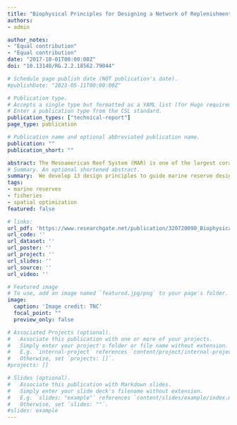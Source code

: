 ```yaml
---
title: "Biophysical Principles for Designing a Network of Replenishment Zones for the Mesoamerican Reef System"
authors:
- admin

author_notes:
- "Equal contribution"
- "Equal contribution"
date: "2017-10-01T00:00:00Z"
doi: "10.13140/RG.2.2.18562.79044"

# Schedule page publish date (NOT publication's date).
#publishDate: "2023-05-11T00:00:00Z"

# Publication type.
# Accepts a single type but formatted as a YAML list (for Hugo requirements).
# Enter a publication type from the CSL standard.
publication_types: ["technical-report"]
page_type: publication  

# Publication name and optional abbreviated publication name.
publication: ""
publication_short: ""

abstract: The Mesoamerican Reef System (MAR) is one of the largest coral reef ecosystems in the world, which supports unique biodiversity and provides critical ecosystem goods and services to nearly two million people. These ecosystems, and the goods and services they provide, are in decline due to a combination of local (habitat destruction, unsustainable fishing practices, rapid tourism growth, invasive species and pollution) and global threats (changes in climate and ocean chemistry). Replenishment Zones (RZs areas of ocean protected from all extractive and destructive activities) can reduce local threats and be powerful tools for fisheries management, biodiversity conservation and adaptation to changes in climate and ocean chemistry, but only if they are well designed and managed. To date, each of the four countries with jurisdiction over the MAR (Belize, Guatemala, Honduras and Mexico) have used different approaches to design and implement their own networks of Marine Protected Areas (MPAs), including RZs. So far more than 50% of the MAR is protected within MPAs, but only 5.03% is within RZs. Since the MAR is one large, ecologically connected system, a more coordinated regional approach to designing a network of RZs is required. Scientists and managers are now working towards designing and implementing a network of RZs throughout the MAR, which will build on the networks already being established in each country. As the first step in this process, we’ve used the best available science to develop 13 biophysical design principles for the MAR, which aim to maximize biological objectives, by taking into account key biological and physical processes in the region. These principles relate to seven categories regarding habitat representation, risk spreading, protecting critical, special and unique areas, incorporating connectivity, allowing time for recovery, adapting to changes in climate and ocean chemistry, and minimizing and avoiding local threats. A scientific rationale for each principle is also provided, along with explanatory notes and research priorities for refining the principles further in future (particularly regarding understanding more about larval connectivity, changes in climate and ocean chemistry and the ecology of focal species, and the implications for designing networks of RZs). These biophysical design principles are intended to contribute to larger planning processes that will include integrating RZs within broader planning and management regimes, and implementing RZs to complement human uses and values and align with local legal, political, and institutional requirements.
# Summary. An optional shortened abstract.
summary:  We develop 13 design principles to guide marine reserve design in the Meso-American Reef system.
tags:
- marine reserves 
- fisheries 
- spatial optimization
featured: false

# links:
url_pdf: 'https://www.researchgate.net/publication/320720090_Biophysical_Principles_for_Designing_a_Network_of_Replenishment_Zones_for_the_Mesoamerican_Reef_System'
url_code: ''
url_dataset: ''
url_poster: ''
url_project: ''
url_slides: ''
url_source: ''
url_video: ''

# Featured image
# To use, add an image named `featured.jpg/png` to your page's folder. 
image:
  caption: 'Image credit: TNC'
  focal_point: ""
  preview_only: false

# Associated Projects (optional).
#   Associate this publication with one or more of your projects.
#   Simply enter your project's folder or file name without extension.
#   E.g. `internal-project` references `content/project/internal-project/index.md`.
#   Otherwise, set `projects: []`.
#projects: []

# Slides (optional).
#   Associate this publication with Markdown slides.
#   Simply enter your slide deck's filename without extension.
#   E.g. `slides: "example"` references `content/slides/example/index.md`.
#   Otherwise, set `slides: ""`.
#slides: example
---
```

